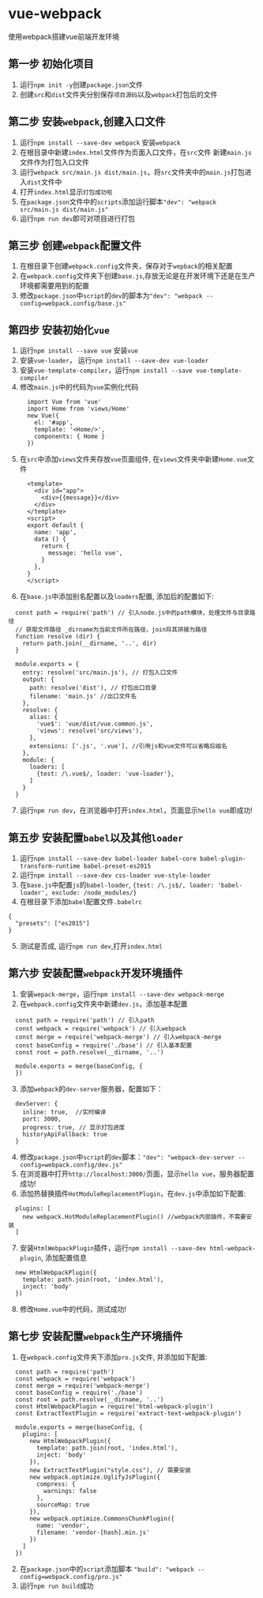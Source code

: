 # vue-webpack
使用webpack搭建vue前端开发环境

## 第一步 初始化项目
1. 运行`npm init -y`创建`package.json`文件
2. 创建`src`和`dist`文件夹分别保存`项目源码`以及`webpack`打包后的文件

## 第二步 安装`webpack`,创建入口文件
1. 运行`npm install --save-dev webpack` 安装`webpack`
2. 在根目录中新建`index.html`文件作为页面入口文件，在`src`文件 新建`main.js`文件作为打包入口文件
3. 运行`webpack src/main.js dist/main.js`，将`src`文件夹中的`main.js`打包进入`dist`文件中
4. 打开`index.html`显示`打包成功啦`
5. 在`package.json`文件中的`scripts`添加运行脚本`"dev": "webpack src/main.js dist/main.js"`
6. 运行`npm run dev`即可对项目进行打包

## 第三步 创建`webpack`配置文件
1. 在根目录下创建`webpack.config`文件夹，保存对于`wepback`的相关配置
2. 在`webpack.config`文件夹下创建`base.js`,存放无论是在开发环境下还是在生产环境都需要用到的配置
3. 修改`package.json`中`script`的`dev`的脚本为`"dev": "webpack --config=webpack.config/base.js"` 

## 第四步 安装初始化`vue`
1. 运行`npm install --save vue` 安装`vue`
2. 安装`vue-loader`， 运行`npm install --save-dev vue-loader` 
3. 安装`vue-template-compiler`，运行`npm install --save vue-template-compiler`
4. 修改`main.js`中的代码为`vue`实例化代码
    ```
      import Vue from 'vue'
      import Home from 'views/Home'
      new Vue({
        el: '#app',
        template: '<Home/>',
        components: { Home }
      })
    ```
5. 在`src`中添加`views`文件夹存放`vue`页面组件, 在`views`文件夹中新建`Home.vue`文件
    ```
      <template>
        <div id="app">
          <div>{{message}}</div>
        </div>
      </template>
      <script>
      export default {
        name: 'app',
        data () {
          return {
            message: 'hello vue',
          }
        },
      }
      </script>
    ```
6. 在`base.js`中添加别名配置以及`loaders`配置, 添加后的配置如下:
  ```
    const path = require('path') // 引入node.js中的path模块，处理文件与目录路径
    // 获取文件路径 _dirname为当前文件所在路径，join将其拼接为路径
    function resolve (dir) {
      return path.join(__dirname, '..', dir)
    }

    module.exports = {
      entry: resolve('src/main.js'), // 打包入口文件
      output: {
        path: resolve('dist'), // 打包出口目录
        filename: 'main.js' //出口文件名
      },
      resolve: {
        alias: {
          'vue$': 'vue/dist/vue.common.js',
          'views': resolve('src/views'),
        },
        extensions: ['.js', '.vue'], //引用js和vue文件可以省略后缀名
      },
      module: {
        loaders: [
          {test: /\.vue$/, loader: 'vue-loader'},
        ]
      }
    }
  ```
7. 运行`npm run dev`，在浏览器中打开`index.html`，页面显示`hello vue`即成功!

## 第五步 安装配置`babel`以及其他`loader`
1. 运行`npm install --save-dev babel-loader babel-core babel-plugin-transform-runtime babel-preset-es2015`
2. 运行`npm install --save-dev css-loader vue-style-loader` 
3. 在`base.js`中配置`js`的`babel-loader`, `{test: /\.js$/, loader: 'babel-loader', exclude: /node_modules/}`
4. 在根目录下添加`babel`配置文件`.babelrc` 
  ```
  {
    "presets": ["es2015"]
  }
  ```
5. 测试是否成, 运行`npm run dev`,打开`index.html`

## 第六步 安装配置`webpack`开发环境插件
1. 安装`wepack-merge`，运行`npm install --save-dev webpack-merge`
2. 在`webpack.config`文件夹中新建`dev.js`，添加基本配置
  ```
    const path = require('path') // 引入path
    const webpack = require('webpack') // 引入webpack
    const merge = require('webpack-merge') // 引入webpack-merge
    const baseConfig = require('./base') // 引入基本配置
    const root = path.resolve(__dirname, '..')

    module.exports = merge(baseConfig, {
    })
  ```
3. 添加`webpack`的`dev-server`服务器，配置如下：
  ```
    devServer: {
      inline: true,  //实时编译
      port: 3000,
      progress: true, // 显示打包进度
      historyApiFallback: true
    }
  ```
4. 修改`package.json`中`script`的`dev`脚本：`"dev": "webpack-dev-server --config=webpack.config/dev.js"`
5. 在浏览器中打开`http://localhost:3000/`页面，显示`hello vue`，服务器配置成功!
6. 添加热替换插件`HotModuleReplacementPlugin`，在`dev.js`中添加如下配置:
  ```
    plugins: [
      new webpack.HotModuleReplacementPlugin() //webpack内部插件，不需要安装
    ]
  ```
7. 安装`HtmlWebpackPlugin`插件，运行`npm install --save-dev html-webpack-plugin`, 添加配置信息
  ```
    new HtmlWebpackPlugin({
      template: path.join(root, 'index.html'),
      inject: 'body'
    })
  ```
8. 修改`Home.vue`中的代码，测试成功!

## 第七步 安装配置`webpack`生产环境插件
1. 在`webpack.config`文件夹下添加`pro.js`文件, 并添加如下配置:
  ```
    const path = require('path')
    const webpack = require('webpack')
    const merge = require('webpack-merge')
    const baseConfig = require('./base')
    const root = path.resolve(__dirname, '..')
    const HtmlWebpackPlugin = require('html-webpack-plugin')
    const ExtractTextPlugin = require('extract-text-webpack-plugin') 

    module.exports = merge(baseConfig, {
      plugins: [
        new HtmlWebpackPlugin({
          template: path.join(root, 'index.html'),
          inject: 'body'
        }),
        new ExtractTextPlugin("style.css"), // 需要安装
        new webpack.optimize.UglifyJsPlugin({
          compress: {
            warnings: false
          },
          sourceMap: true
        }),
        new webpack.optimize.CommonsChunkPlugin({
          name: 'vendor',
          filename: 'vendor-[hash].min.js'
        })
      ]
    })
  ```
2. 在`package.json`中的`script`添加脚本 `"build": "webpack --config=webpack.config/pro.js"`
3. 运行`npm run build`成功 